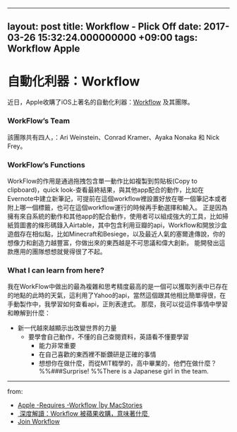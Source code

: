 
---
layout: post
title: Workflow - Plick Off
date: 2017-03-26 15:32:24.000000000 +09:00
tags: Workflow Apple
---


# 自動化利器：Workflow
近日，Apple收購了iOS上著名的自動化利器：[Workflow]() 及其團隊。
### WorkFlow’s Team
該團隊共有四人，：Ari Weinstein、Conrad Kramer、Ayaka Nonaka 和 Nick Frey。
### WorkFlow’s Functions
WorkFlow的作用是通過拖拽包含單一動作比如複製到剪貼板(Copy to clipboard)，quick look-查看最終結果，與其他app配合的動作，比如在Evernote中建立新筆記，可提前在這個workflow裡設置好放在哪一個筆記本或者附上哪一個標籤，也可在這個workflow運行的時候再手動選擇和輸入。
正是因為擁有來自系統的動作和其他app的配合動作，使用者可以組成強大的工具，比如掃紙質圖書的條形碼錄入Airtable，其中包含利用豆瓣的api，Workflow和開放沙盒遊戲存在相似點，比如Minecraft和Besiege，以及最近人氣的塞爾達傳說，你的想像力和創造力越豐富，你做出來的東西越是不可思議和偉大創新。
能開發出這款應用的團隊想想就覺得很了不起。
### What I can learn from here?
我在WorkFlow中做出的最為複雜和思考精度最高的是一個可以獲取列表中已存在的地點的此時的天氣，這利用了Yahoo的api，當然這個跟其他相比簡單得很，在手動製作中，我學習如何查看api，正則表達式。
那麼，我可以從這件事情中學習和瞭解到什麼：
- 新一代越來越顯示出改變世界的力量
	- 要學會自己動作，不懂的自己查閱資料，英語看不懂要學習
		- 能力非常重要
		- 在自己喜歡的東西裡不斷鑽研是正確的事情
		- 想想你在做什麼，而從MIT輟學的，高中畢業的，他們在做什麼？
%%###Surprise!
%%There is a Japanese girl in the team.














---- 
from:
- [Apple -Requires -Workflow |by MacStories]()
- [ 深度解讀：Workflow 被蘋果收購，意味著什麼 ]()
- [Join Workflow]()

